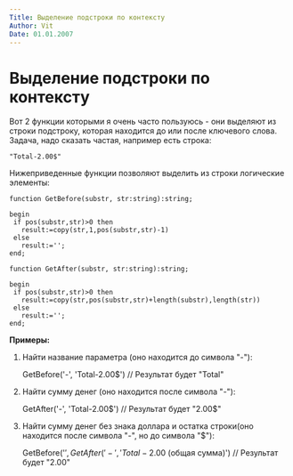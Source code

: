 ```yaml
---
Title: Выделение подстроки по контексту
Author: Vit
Date: 01.01.2007
---
```



Выделение подстроки по контексту
================================

Вот 2 функции которыми я очень часто пользуюсь - они выделяют из строки
подстроку, которая находится до или после ключевого слова.
Задача, надо сказать частая, например есть строка:

    "Total-2.00$"

Нижеприведенные функции позволяют выделить из строки логические
элементы:

    function GetBefore(substr, str:string):string;

    begin
     if pos(substr,str)>0 then
       result:=copy(str,1,pos(substr,str)-1)
     else
       result:='';
    end;
     
    function GetAfter(substr, str:string):string;

    begin
     if pos(substr,str)>0 then
       result:=copy(str,pos(substr,str)+length(substr),length(str))
     else
       result:='';
    end;

**Примеры:**

1) Найти название параметра (оно находится до символа "-"):

    GetBefore('-', 'Total-2.00$') // Результат будет "Total"

2) Найти сумму денег (оно находится после символа "-"):

    GetAfter('-', 'Total-2.00$') // Результат будет "2.00$"

3) Найти сумму денег без знака доллара и остатка строки(оно находится
после символа "-", но до символа "$"):

    GetBefore('$',GetAfter('-', 'Total-2.00$ (общая сумма)')  // Результат будет "2.00"

 

